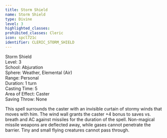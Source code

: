 ```yaml
---
title: Storm Shield
name: Storm Shield
type: Divine
level: 3
highlighted_classes: 
prohibited_classes: Cleric
icon: spcl721c
identifier: CLERIC_STORM_SHIELD
---
```

Storm Shield  
Level: 3  
School: Abjuration  
Sphere: Weather, Elemental (Air)  
Range: Personal  
Duration: 1 turn  
Casting Time: 5  
Area of Effect: Caster  
Saving Throw: None  
  
This spell surrounds the caster with an invisible curtain of stormy winds that moves with him. The wind wall grants the caster +4 bonus to saves vs. breath and AC against missiles for the duration of the spell. Non-magical missile weapons are deflected away, while gases cannot penetrate the barrier. Tiny and small flying creatures cannot pass through.  
